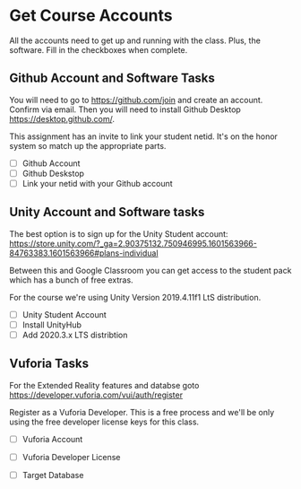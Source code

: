 # Get Course Accounts

All the accounts need to get up and running with the class. Plus, the software. Fill in the checkboxes when complete.

## Github Account and Software Tasks

You will need to go to https://github.com/join and create an account. Confirm via email. Then you will need to install Github Desktop https://desktop.github.com/. 

This assignment has an invite to link your student netid. It's on the honor system so match up the appropriate parts.

- [ ] Github Account
- [ ] Github Deskstop
- [ ] Link your netid with your Github account

## Unity Account and Software tasks

The best option is to sign up for the Unity Student account: https://store.unity.com/?_ga=2.90375132.750946995.1601563966-84763383.1601563966#plans-individual

Between this and Google Classroom you can get access to the student pack which has a bunch of free extras.

For the course we're using Unity Version 2019.4.11f1 LtS distribution.

- [ ] Unity Student Account
- [ ] Install UnityHub
- [ ] Add 2020.3.x LTS distribtion

## Vuforia Tasks 
For the Extended Reality features and databse goto https://developer.vuforia.com/vui/auth/register

Register as a Vuforia Developer. This is a free process and we'll be only using the free developer license keys for this class.

- [ ] Vuforia Account
- [ ] Vuforia Developer License
- [ ] Target Database
 
